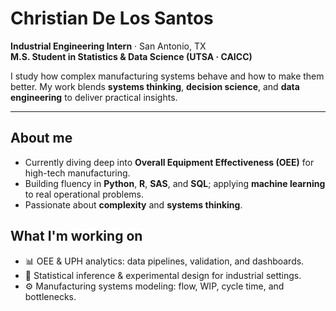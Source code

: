 # Christian De Los Santos

**Industrial Engineering Intern** · San Antonio, TX  
**M.S. Student in Statistics & Data Science (UTSA · CAICC)**

I study how complex manufacturing systems behave and how to make them better. My work blends **systems thinking**, **decision science**, and **data engineering** to deliver practical insights.

---

## About me

- Currently diving deep into **Overall Equipment Effectiveness (OEE)** for high-tech manufacturing.
- Building fluency in **Python**, **R**, **SAS**, and **SQL**; applying **machine learning** to real operational problems.
- Passionate about **complexity** and **systems thinking**.

## What I'm working on

- 📊 OEE & UPH analytics: data pipelines, validation, and dashboards.  
- 🧮 Statistical inference & experimental design for industrial settings.  
- ⚙️ Manufacturing systems modeling: flow, WIP, cycle time, and bottlenecks.
<!--
**cdls0315/cdls0315** is a ✨ _special_ ✨ repository because its `README.md` (this file) appears on your GitHub profile.

Here are some ideas to get you started:

- 🔭 I’m currently working on ...
- 🌱 I’m currently learning ...
- 👯 I’m looking to collaborate on ...
- 🤔 I’m looking for help with ...
- 💬 Ask me about ...
- 📫 How to reach me: ...
- 😄 Pronouns: ...
- ⚡ Fun fact: ...
-->
